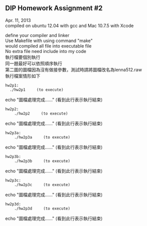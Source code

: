 DIP Homework Assignment #2 
---
Apr. 11, 2013  
compiled on ubuntu 12.04 with gcc and Mac 10.7.5 with Xcode  
  
  
define your compiler and linker  
Use Makefile with using command "make"  
would compiled all file into executable file  
No extra file need include into my code  
執行檔要個別執行  
同一題最好可以依照順序執行  
第二圖的圖檔因為沒有做接參數，測試時請將圖檔改名為lenna512.raw  
執行檔案情形如下  
  
    hw2p1:
      ./hw2p1     (to execute)
echo "圖檔處理完成......" (看到此行表示執行結束)

    hw2p2:
    	./hw2p2     (to execute)
echo "圖檔處理完成......" (看到此行表示執行結束)

    hw2p3a:
    	./hw2p3a     (to execute)
echo "圖檔處理完成......" (看到此行表示執行結束)

    hw2p3b:
    	./hw2p3b     (to execute)
echo "圖檔處理完成......" (看到此行表示執行結束)

    hw2p3c:
    	./hw2p3c     (to execute)
echo "圖檔處理完成......" (看到此行表示執行結束)

    hw2p3d:
    	./hw2p3d     (to execute)
echo "圖檔處理完成......" (看到此行表示執行結束)
